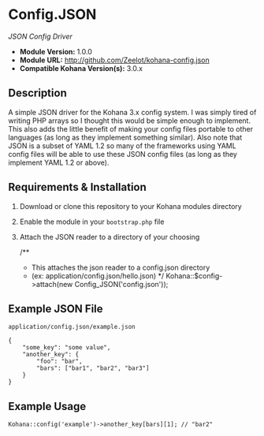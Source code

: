 # Config.JSON

*JSON Config Driver*

- **Module Version:** 1.0.0
- **Module URL:** <http://github.com/Zeelot/kohana-config.json>
- **Compatible Kohana Version(s):** 3.0.x

## Description

A simple JSON driver for the Kohana 3.x config system. I was simply tired of writing PHP arrays so I 
thought this would be simple enough to implement. This also adds the little benefit of making your 
config files portable to other languages (as long as they implement something similar). Also note 
that JSON is a subset of YAML 1.2 so many of the frameworks using YAML config files will be able to 
use these JSON config files (as long as they implement YAML 1.2 or above).

## Requirements & Installation

1. Download or clone this repository to your Kohana modules directory
2. Enable the module in your `bootstrap.php` file
3. Attach the JSON reader to a directory of your choosing

	/**
	 * This attaches the json reader to a config.json directory
	 * (ex: application/config.json/hello.json)
	 */
	Kohana::$config->attach(new Config_JSON('config.json'));

## Example JSON File

`application/config.json/example.json`

	{
		"some_key": "some value",
		"another_key": {
			"foo": "bar",
			"bars": ["bar1", "bar2", "bar3"]
		}
	}

## Example Usage

	Kohana::config('example')->another_key[bars][1]; // "bar2"
